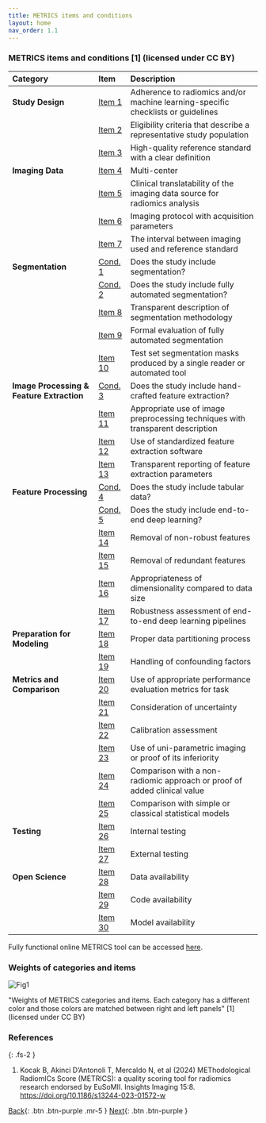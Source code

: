 ```yaml
---
title: METRICS items and conditions
layout: home
nav_order: 1.1
---
```



### METRICS items and conditions [1] (licensed under CC BY)

| **Category**                         | **Item**   | **Description**                                                                 |
|:------------------------------------|:-----------|:--------------------------------------------------------------------------------|
| **Study Design**                    | [Item 1](https://radiomic.github.io/METRICS-E3/docs/Study%20Design%20(Item%201-3)/Item%201.html)     | Adherence to radiomics and/or machine learning-specific checklists or guidelines |
|                                     | [Item 2](https://radiomic.github.io/METRICS-E3/docs/Study%20Design%20(Item%201-3)/Item%202.html)     | Eligibility criteria that describe a representative study population           |
|                                     | [Item 3](https://radiomic.github.io/METRICS-E3/docs/Study%20Design%20(Item%201-3)/Item%203.html)     | High-quality reference standard with a clear definition                        |
| **Imaging Data**                    | [Item 4](https://radiomic.github.io/METRICS-E3/docs/Imaging%20Data%20(Item%204-7)/Item%204.html)     | Multi-center                                                                   |
|                                     | [Item 5](https://radiomic.github.io/METRICS-E3/docs/Imaging%20Data%20(Item%204-7)/Item%205.html)     | Clinical translatability of the imaging data source for radiomics analysis     |
|                                     | [Item 6](https://radiomic.github.io/METRICS-E3/docs/Imaging%20Data%20(Item%204-7)/Item%206.html)     | Imaging protocol with acquisition parameters                                   |
|                                     | [Item 7](https://radiomic.github.io/METRICS-E3/docs/Imaging%20Data%20(Item%204-7)/Item%207.html)     | The interval between imaging used and reference standard                       |
| **Segmentation**      | [Cond. 1](https://radiomic.github.io/METRICS-E3/docs/Segmentation%20(Con%201-2%20Item%208-10)/Condition%201.html)    | Does the study include segmentation?                                           |
|                                     | [Cond. 2](https://radiomic.github.io/METRICS-E3/docs/Segmentation%20(Con%201-2%20Item%208-10)/Condition%202.html)    | Does the study include fully automated segmentation?                           |
|                                     | [Item 8](https://radiomic.github.io/METRICS-E3/docs/Segmentation%20(Con%201-2%20Item%208-10)/Item%208.html)     | Transparent description of segmentation methodology                            |
|                                     | [Item 9](https://radiomic.github.io/METRICS-E3/docs/Segmentation%20(Con%201-2%20Item%208-10)/Item%209.html)     | Formal evaluation of fully automated segmentation                              |
|                                     | [Item 10](https://radiomic.github.io/METRICS-E3/docs/Segmentation%20(Con%201-2%20Item%208-10)/Item%2010.html)    | Test set segmentation masks produced by a single reader or automated tool      |
| **Image Processing & Feature Extraction** | [Cond. 3](https://radiomic.github.io/METRICS-E3/docs/Image%20Processing%20and%20Feature%20Extraction%20(Con%203%20Item%2011-13)/Condition%203.html)    | Does the study include hand-crafted feature extraction?                        |
|                                     | [Item 11](https://radiomic.github.io/METRICS-E3/docs/Image%20Processing%20and%20Feature%20Extraction%20(Con%203%20Item%2011-13)/Item%2011.html)    | Appropriate use of image preprocessing techniques with transparent description |
|                                     | [Item 12](https://radiomic.github.io/METRICS-E3/docs/Image%20Processing%20and%20Feature%20Extraction%20(Con%203%20Item%2011-13)/Item%2012.html)    | Use of standardized feature extraction software                                |
|                                     | [Item 13](https://radiomic.github.io/METRICS-E3/docs/Image%20Processing%20and%20Feature%20Extraction%20(Con%203%20Item%2011-13)/Item%2013.html)    | Transparent reporting of feature extraction parameters                         |
| **Feature Processing**              | [Cond. 4](https://radiomic.github.io/METRICS-E3/docs/Feature%20Processing%20(Con%204-5%20Item%2014-17)/Condition%204.html)    | Does the study include tabular data?                                           |
|                                     | [Cond. 5](https://radiomic.github.io/METRICS-E3/docs/Feature%20Processing%20(Con%204-5%20Item%2014-17)/Condition%205.html)    | Does the study include end-to-end deep learning?                               |
|                                     | [Item 14](https://radiomic.github.io/METRICS-E3/docs/Feature%20Processing%20(Con%204-5%20Item%2014-17)/Item%2014.html)    | Removal of non-robust features                                                 |
|                                     | [Item 15](https://radiomic.github.io/METRICS-E3/docs/Feature%20Processing%20(Con%204-5%20Item%2014-17)/Item%2015.html)    | Removal of redundant features                                                  |
|                                     | [Item 16](https://radiomic.github.io/METRICS-E3/docs/Feature%20Processing%20(Con%204-5%20Item%2014-17)/Item%2016.html)    | Appropriateness of dimensionality compared to data size                        |
|                                     | [Item 17](https://radiomic.github.io/METRICS-E3/docs/Feature%20Processing%20(Con%204-5%20Item%2014-17)/Item%2017.html)    | Robustness assessment of end-to-end deep learning pipelines                    |
| **Preparation for Modeling**        | [Item 18](https://radiomic.github.io/METRICS-E3/docs/Preparation%20for%20Modeling%20(Item%2018-19)/Item%2018.html)    | Proper data partitioning process                                               |
|                                     | [Item 19](https://radiomic.github.io/METRICS-E3/docs/Preparation%20for%20Modeling%20(Item%2018-19)/Item%2019.html)    | Handling of confounding factors                                                |
| **Metrics and Comparison**          | [Item 20](https://radiomic.github.io/METRICS-E3/docs/Metrics%20and%20Comparison%20(Item%2020-25)/Item%2020.html)    | Use of appropriate performance evaluation metrics for task                     |
|                                     | [Item 21](https://radiomic.github.io/METRICS-E3/docs/Metrics%20and%20Comparison%20(Item%2020-25)/Item%2021.html)    | Consideration of uncertainty                                                   |
|                                     | [Item 22](https://radiomic.github.io/METRICS-E3/docs/Metrics%20and%20Comparison%20(Item%2020-25)/Item%2022.html)    | Calibration assessment                                                         |
|                                     | [Item 23](https://radiomic.github.io/METRICS-E3/docs/Metrics%20and%20Comparison%20(Item%2020-25)/Item%2023.html)    | Use of uni-parametric imaging or proof of its inferiority                      |
|                                     | [Item 24](https://radiomic.github.io/METRICS-E3/docs/Metrics%20and%20Comparison%20(Item%2020-25)/Item%2024.html)    | Comparison with a non-radiomic approach or proof of added clinical value       |
|                                     | [Item 25](https://radiomic.github.io/METRICS-E3/docs/Metrics%20and%20Comparison%20(Item%2020-25)/Item%2025.html)    | Comparison with simple or classical statistical models                         |
| **Testing**                         | [Item 26](https://radiomic.github.io/METRICS-E3/docs/Testing%20(Item%2026-27)/Item%2026.html)    | Internal testing                                                               |
|                                     | [Item 27](https://radiomic.github.io/METRICS-E3/docs/Testing%20(Item%2026-27)/Item%2027.html)    | External testing                                                               |
| **Open Science**                    | [Item 28](https://radiomic.github.io/METRICS-E3/docs/Open%20Science%20(Item%2028-30)/Item%2028.html)    | Data availability                                                              |
|                                     | [Item 29](https://radiomic.github.io/METRICS-E3/docs/Open%20Science%20(Item%2028-30)/Item%2029.html)    | Code availability                                                              |
|                                     | [Item 30](https://radiomic.github.io/METRICS-E3/docs/Open%20Science%20(Item%2028-30)/Item%2030.html)    | Model availability                                                             |


Fully functional online METRICS tool can be accessed [here](https://metricsscore.github.io/metrics/METRICS.html).

### Weights of categories and items

![Fig1](/METRICS-E3/figs/weights.png)

"Weights of METRICS categories and items. Each category has a different color and those colors are matched between right and left panels" [1] (licensed under CC BY)



### References

{: .fs-2 }

1. 	Kocak B, Akinci D’Antonoli T, Mercaldo N, et al (2024) METhodological RadiomICs Score (METRICS): a quality scoring tool for radiomics research endorsed by EuSoMII. Insights Imaging 15:8. https://doi.org/10.1186/s13244-023-01572-w


[Back](https://radiomic.github.io/METRICS-E3/){: .btn .btn-purple  .mr-5  }
[Next](https://radiomic.github.io/METRICS-E3/docs/Study%20Design%20(Item%201-3)/Item%201.html){: .btn .btn-purple   }